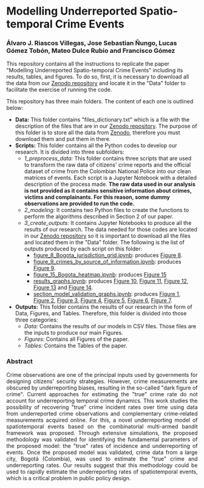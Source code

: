 # Modelling Underreported Spatio-temporal Crime Events
### Álvaro J. Riascos Villegas, Jose Sebastian Ñungo, Lucas Gómez Tobón, Mateo Dulce Rubio and Francisco Gómez

This repository contains all the instructions to replicate the paper "Modelling Underreported Spatio-temporal Crime Events" including its results, tables, and figures. To do so, first, it is necessary to download all the data from our [Zenodo repository](https://zenodo.org/record/7868622#.ZElgsHbMJD8) and locate it in the "Data" folder to facilitate the exercise of running the code. 

This repository has three main folders. The content of each one is outlined below:
- **Data:** This folder contains "files_dictionary.txt" which is a file with the description of the files that are in our [Zenodo repository](https://zenodo.org/record/7868622#.ZElgsHbMJD8). The purpose of this folder is to store all the data from [Zenodo](https://zenodo.org/record/7868622#.ZElgsHbMJD8), therefore you must download them and put them in there. 
- **Scripts:** This folder contains all the Python codes to develop our research. It is divided into three subfolders:
  - *1_preprocess_data:* This folder contains three scripts that are used to transform the raw data of citizens' crime reports and the official dataset of crime from the Colombian National Police into our clean matrices of events. Each script is a Jupyter Notebook with a detailed description of the process made. **The raw data used in our analysis is not provided as it contains sensitive information about crimes, victims and complainants. For this reason, some dummy observations are provided to run the code.**
  - *2_modeling:* It contains two Python files to create the functions to perform the algorithms described in Section 2 of our paper. 
  - *3_create_outputs:* It contains Jupyter Notebooks to produce all the results of our research. The data needed for those codes are located in our [Zenodo repository](https://zenodo.org/record/7868622#.ZElgsHbMJD8) so it is important to download all the files and located them in the "Data" folder. The following is the list of outputs produced by each script on this folder:
    - [figure_8_Bogota_jurisdiction_grid.ipynb](Scripts/3_create_outputs/figure_8_Bogota_jurisdiction_grid.ipynb): produces [Figure 8](Outputs/Figures/figure_8_bogota_grilla.png).
    - [figure_9_crimes_by_source_of_information.ipynb](Scripts/3_create_outputs/figure_9_crimes_by_source_of_information.ipynb): produces [Figure 9](Outputs/Figures/figure_9_unique_crimes_by_source_of_information.png).
    - [figure_15_Bogota_heatmap.ipynb](Scripts/3_create_outputs/figure_15_Bogota_heatmap.ipynb): produces [Figure 15](Outputs/Figures/figure_15_CUCB_crime_estimates.png)
    - [results_graphs.ipynb](Scripts/3_create_outputs/results_graphs.ipynb): produces [Figure 10](Outputs/Figures/figure_10_convergencia_global_mu2.png), [Figure 11](Outputs/Figures/figure_11_convergencia_global_q2.png), [Figure 12](Outputs/Figures/figure_12_convergencia_global_q_ultimo_periodo2.png), [Figure 13](Outputs/Figures/figure_13_convergencia_global_reporte(Nxrho)_mensual.png') and [Figure 14](Outputs/Figures/figure_14_convergencia_global_subreporte(Nxqxrho)_mensual.png).
    - [section_model_validation_graphs.ipynb](Scripts/3_create_outputs/section_model_validation_graphs.ipynb): produces [Figure 1](Outputs/Figures/figure_1_model_validation.png), [Figure 2](Outputs/Figures/figure_2_model_validation.png), [Figure 3](Outputs/Figures/figure_3_model_validation.png), [Figure 4](Outputs/Figures/figure_4_model_validation.png), [Figure 5](Outputs/Figures/figure_5_model_validation.png), [Figure 6](Outputs/Figures/figure_6_model_validation.png), [Figure 7](Outputs/Figures/figure_7_model_validation.png).
- **Outputs:** This folder contains the results of our research in the form of Data, Figures, and Tables. Therefore, this folder is divided into those three categories:
  - *Data:* Contains the results of our models in CSV files. Those files are the inputs to produce our main Figures.
  - *Figures:* Contains all Figures of the paper.
  - *Tables:* Contains the Tables of the paper.
 
### Abstract
<p align = "justify">
Crime observations are one of the principal inputs used by governments for designing citizens' security strategies. However, crime measurements are obscured by underreporting biases, resulting in the so-called "dark figure of crime". Current approaches for estimating the "true" crime rate do not account for underreporting temporal crime dynamics. This work studies the possibility of recovering "true" crime incident rates over time using data from underreported crime observations and complementary crime-related measurements acquired online. For this, a novel underreporting model of spatiotemporal events based on the combinatorial multi-armed bandit framework was proposed. Through extensive simulations, the proposed methodology was validated for identifying the fundamental parameters of the proposed model: the "true" rates of incidence and underreporting of events. Once the proposed model was validated,  crime data from a large city, Bogotá (Colombia), was used to estimate the "true" crime and underreporting rates. Our results suggest that this methodology could be used to rapidly estimate the underreporting rates of spatiotemporal events, which is a critical problem in public policy design.
</p>
